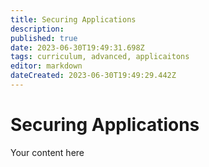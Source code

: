 ```yaml
---
title: Securing Applications
description: 
published: true
date: 2023-06-30T19:49:31.698Z
tags: curriculum, advanced, applicaitons
editor: markdown
dateCreated: 2023-06-30T19:49:29.442Z
---
```


# Securing Applications
Your content here